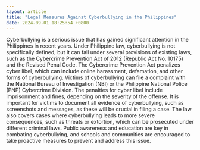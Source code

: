 ```yaml
---
layout: article
title: "Legal Measures Against Cyberbullying in the Philippines"
date: 2024-09-01 18:25:54 +0800
---
```


<p>Cyberbullying is a serious issue that has gained significant attention in the Philippines in recent years. Under Philippine law, cyberbullying is not specifically defined, but it can fall under several provisions of existing laws, such as the Cybercrime Prevention Act of 2012 (Republic Act No. 10175) and the Revised Penal Code. The Cybercrime Prevention Act penalizes cyber libel, which can include online harassment, defamation, and other forms of cyberbullying. Victims of cyberbullying can file a complaint with the National Bureau of Investigation (NBI) or the Philippine National Police (PNP) Cybercrime Division. The penalties for cyber libel include imprisonment and fines, depending on the severity of the offense. It is important for victims to document all evidence of cyberbullying, such as screenshots and messages, as these will be crucial in filing a case. The law also covers cases where cyberbullying leads to more severe consequences, such as threats or extortion, which can be prosecuted under different criminal laws. Public awareness and education are key in combating cyberbullying, and schools and communities are encouraged to take proactive measures to prevent and address this issue.</p>